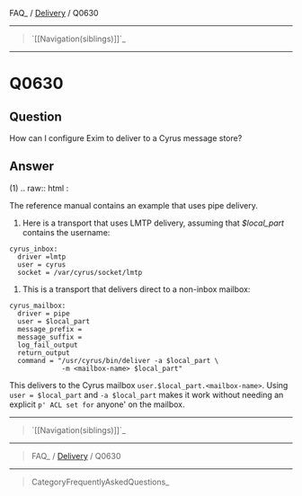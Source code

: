 FAQ\_ / [Delivery](FAQ/Delivery) / Q0630

* * * * *

> \`[[Navigation(siblings)]]\`\_

* * * * *

Q0630
=====

Question
--------

How can I configure Exim to deliver to a Cyrus message store?

Answer
------

(1) .. raw:: html
:   &nbsp;

The reference manual contains an example that uses pipe delivery.

1.  Here is a transport that uses LMTP delivery, assuming that
    *\$local\_part* contains the username:

<!-- -->

    cyrus_inbox:
      driver =lmtp
      user = cyrus
      socket = /var/cyrus/socket/lmtp

1.  This is a transport that delivers direct to a non-inbox mailbox:

<!-- -->

    cyrus_mailbox:
      driver = pipe
      user = $local_part
      message_prefix =
      message_suffix =
      log_fail_output
      return_output
      command = "/usr/cyrus/bin/deliver -a $local_part \
                 -m <mailbox-name> $local_part"

This delivers to the Cyrus mailbox `user.$local_part.<mailbox-name>`.
Using `user = $local_part` and `-a $local_part` makes it work without
needing an explicit `p' ACL set for` anyone' on the mailbox.

* * * * *

> \`[[Navigation(siblings)]]\`\_

* * * * *

> FAQ\_ / [Delivery](FAQ/Delivery) / Q0630

* * * * *

> CategoryFrequentlyAskedQuestions\_

